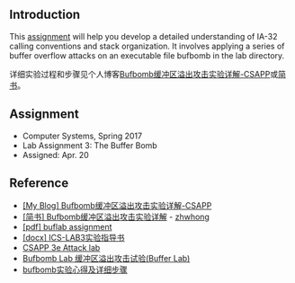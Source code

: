 ## Introduction

This [assignment](https://github.com/zhwhong/Bufbomb_CSAPP/blob/master/buflab.pdf) will help you develop a detailed understanding of IA-32 calling conventions and stack
organization. It involves applying a series of buffer overflow attacks on an executable file bufbomb in the
lab directory.

详细实验过程和步骤见个人博客[Bufbomb缓冲区溢出攻击实验详解-CSAPP](http://zhwhong.ml/2017/05/29/buffer-overflow-attack/)或[简书](http://www.jianshu.com/p/dc41c84cef17)。

## Assignment

- Computer Systems, Spring 2017
- Lab Assignment 3: The Buffer Bomb
- Assigned: Apr. 20

## Reference

- [[My Blog] Bufbomb缓冲区溢出攻击实验详解-CSAPP](http://zhwhong.ml/2017/05/29/buffer-overflow-attack/)
- [[简书] Bufbomb缓冲区溢出攻击实验详解](http://www.jianshu.com/p/dc41c84cef17) - [zhwhong](http://www.jianshu.com/u/38cd2a8c425e)
- [[pdf] buflab assignment](https://github.com/zhwhong/Bufbomb_CSAPP/blob/master/buflab.pdf)
- [[docx] ICS-LAB3实验指导书](https://github.com/zhwhong/Bufbomb_CSAPP/blob/master/ICS-LAB3%E5%AE%9E%E9%AA%8C%E6%8C%87%E5%AF%BC%E4%B9%A6.docx)
- [CSAPP 3e Attack lab](http://blog.csdn.net/lijun538/article/details/50682387)
- [Bufbomb Lab 缓冲区溢出攻击试验(Buffer Lab)](http://blog.sina.com.cn/s/blog_65eb367a0101exfa.html)
- [bufbomb实验心得及详细步骤](http://blog.csdn.net/q1w2e3r4470/article/details/44976755)
